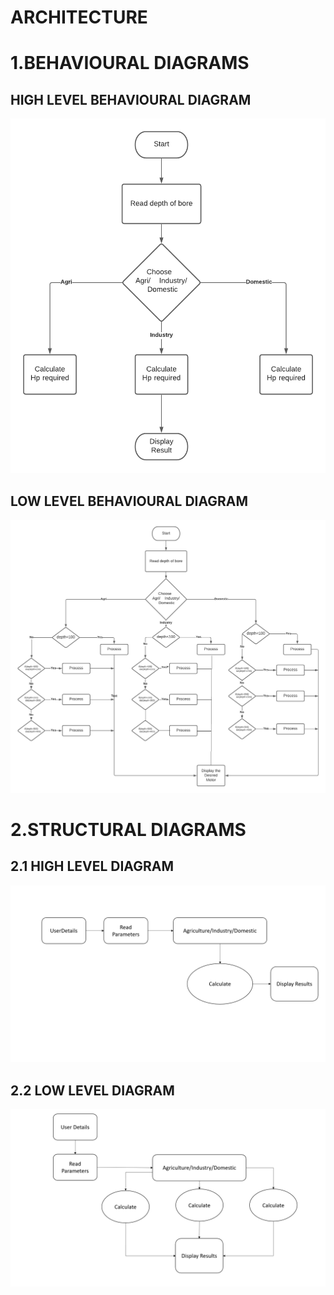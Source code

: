 # ARCHITECTURE

# 1.BEHAVIOURAL DIAGRAMS

## HIGH LEVEL BEHAVIOURAL DIAGRAM

 ![](/2_Architecture/Behavioral%20diagram/Behavioural%20LLD.png)

## LOW LEVEL BEHAVIOURAL DIAGRAM 

![](/2_Architecture/Behavioral%20diagram/Behavioural%20HLD.png)


# 2.STRUCTURAL DIAGRAMS

## 2.1 HIGH LEVEL DIAGRAM
![](/2_Architecture/Structural%20diagram/Structural%20LLD.png) 



## 2.2 LOW LEVEL DIAGRAM

![](/2_Architecture/Structural%20diagram/Structural%20HLD.png)



